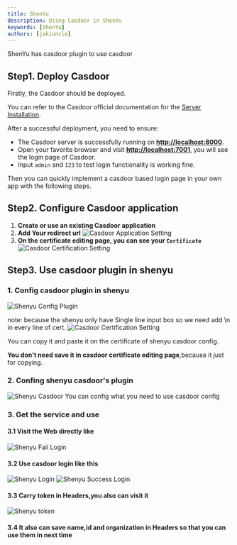 ```yaml
---
title: ShenYu
description: Using Casdoor in ShenYu
keywords: [ShenYu]
authors: [jakiuncle]
---
```


ShenYu has casdoor plugin to use casdoor

## Step1. Deploy Casdoor

Firstly, the Casdoor should be deployed.

You can refer to the Casdoor official documentation for the [Server Installation](/docs/basic/server-installation).

After a successful deployment, you need to ensure:

- The Casdoor server is successfully running on **<http://localhost:8000>**.
- Open your favorite browser and visit **<http://localhost:7001>**, you will see the login page of Casdoor.
- Input `admin` and `123` to test login functionality is working fine.

Then you can quickly implement a casdoor based login page in your own app with the following steps.

## Step2. Configure Casdoor application

1. **Create or use an existing Casdoor application**
2. **Add Your redirect url**
   ![Casdoor Application Setting](/img/integration/java/shenyu/shenyu_config.png)
3. **On the certificate editing page, you can see your `Certificate`**
   ![Casdoor Certification Setting](/img/integration/java/shenyu/shenyu_cert.png)

## Step3. Use casdoor plugin in shenyu

### 1. Config casdoor plugin in shenyu

   ![Shenyu Config Plugin](/img/integration/java/shenyu/shenyu_configPlugin.png)

note: because the shenyu only have Single line input box so we need add \n in every line of cert.
   ![Casdoor Certification Setting](/img/integration/java/shenyu/shenyu_cert2.png)

You can copy it and paste it on the certificate of shenyu casdoor config.

**You don't need save it in casdoor certificate editing page**,because it just for copying.

### 2. Confing shenyu casdoor's plugin

   ![Shenyu Casdoor](/img/integration/java/shenyu/shenyu_casdoor.png)
   You can config what you need to use casdoor config

### 3. Get the service and use

#### 3.1 Visit the Web directly like

   ![Shenyu Fail Login](/img/integration/java/shenyu/shenyu_faillogin.png)

#### 3.2 Use casdoor login like this

   ![Shenyu Login](/img/integration/java/shenyu/shenyu_login.png)
   ![Shenyu Success Login](/img/integration/java/shenyu/shenyu_successlogin.png)

#### 3.3 Carry token in Headers,you also can visit it

   ![Shenyu token](/img/integration/java/shenyu/shenyu_token.png)

#### 3.4 It also can save name,id and organization in Headers so that you can use them in next time  
